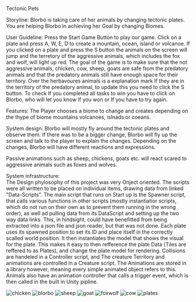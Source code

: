 Tectonic Pets

Storyline: Blorbo is taking care of her animals by changing tectonic plates. You are helping Blorbo in achieving her Goal by changing Biomes.   

User Guideline:
Press the Start Game Button to play our game. Click on a plate and press A, W, E, D to create a mountain, ocean, island or volcanoe. If you clicked on a plate and press the S button the animals on the screen will jump and the terretory of the aggressive animals, which includes the fox and wolf, will light up red. The goal of the game is to make sure that the not aggressive animals, chicken, cow, sheep, goats are safe from the predatory animals and that the predatory animals still have enough space for their territory.
Over the herbavoures animals is a explanation mark If they are in the territory of the predatory animal, to update this you need to click the S button. To check If you completed all tasks to win you have to click on Blorbo, who will let you know If you won or If you have to try again.

Features: The Player chooses a biome to change and creates depending on the thype of biome mountains volcanoes, islnads or coeans.

System design: Blorbo will mostly fly around the tectonic plates and observe them. If there was to be a bigger change, Blorbo will fly up the screen and talk to the player to explain the changes. Depending on the changes, Blorbo will have different reactions and expressions.  

Passive animations such as sheep, chickens, goats etc. will react scared to aggressive animals such as foxes and wolves.  

System infrastructure:  
The Design phylosophy of this project was very Onject oriented. The scripts were all written to be placed on individual items, drawing data from linked "Data-Scripts". 
The main script that runs on Start up Is the Spawner script, that calls various functions in other scripts (mostly instantiatior scripts, which do not run on their own as to prevent them running in the wrong order), as well ad pulling data from its DataScript and setting up the two way data links. This, in hindsight, could have benefitted from being extracted into a json file and json reader, but that was not done.
Each plate uses its spawned position to set its ID and place itself in the correctly scalled world position. It then instantiates the model that shows the visual for the plate. This makes it easy to then refference the plate Data (Tiles are reffered to as Plates), and change the plate model for rendering. 
Collisions are handeled in a Controller script, and The creature Territory and animations are controlled in a Creature script. The Animations are stored in a library however, meaning every simple animated object refers to this.
Animals also have an animation controller that calls a trigger event, which is then called in the built in Unity pipline.

![chicken](https://github.com/user-attachments/assets/3c4384c2-05a3-4efb-82d8-417109fafd26)
![blorbo](https://github.com/user-attachments/assets/b9b26d6b-fb17-4af9-9c73-1034d8887685)
![sheep](https://github.com/user-attachments/assets/3bc41344-9bc2-4492-ac74-8cd1e3b1b514)
![goat](https://github.com/user-attachments/assets/26a4c85e-058a-4992-8866-de901dc9b9cf)
![foxwolf](https://github.com/user-attachments/assets/61e29154-c920-4cc5-b95e-ad02d07e9302)
![cow](https://github.com/user-attachments/assets/9a1e7cd9-e0ba-47a9-b3be-2e0682e9b706)
![plates](https://github.com/user-attachments/assets/cc8c0335-fbae-4df5-b3ba-45f8d3c0f1d1)

